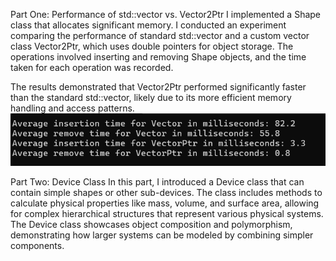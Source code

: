 Part One: Performance of std::vector vs. Vector2Ptr
I implemented a Shape class that allocates significant memory. I conducted an experiment comparing 
the performance of standard std::vector and a custom vector class Vector2Ptr, which uses double pointers for object storage.
The operations involved inserting and removing Shape objects, and the time taken for each operation was recorded.

The results demonstrated that Vector2Ptr performed significantly faster than the standard std::vector, 
likely due to its more efficient memory handling and access patterns.
![Results](Screenshot%202024-08-19%20112442.png)

Part Two: Device Class
In this part, I introduced a Device class that can contain simple shapes or other sub-devices.
The class includes methods to calculate physical properties like mass, volume, and surface area, allowing 
for complex hierarchical structures that represent various physical systems.
The Device class showcases object composition and polymorphism, demonstrating how larger systems can be modeled by combining simpler components.

